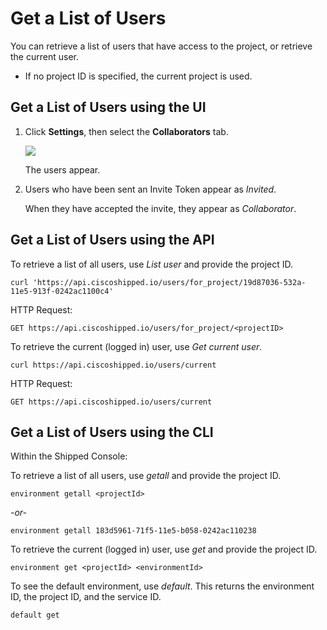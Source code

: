 # Get a List of Users
You can retrieve a list of users that have access to the project, or retrieve the current user.

-	If no project ID is specified, the current project is used.


## Get a List of Users using the UI

1. Click **Settings**, then select the **Collaborators** tab.

	![](posts/files/shipped-manage-users/assets/usr-settings.png)

	The users appear.

2. Users who have been sent an Invite Token appear as *Invited*.

	When they have accepted the invite, they appear as *Collaborator*.




## Get a List of Users using the API

To retrieve a list of all users, use *List user* and provide the project ID.

	curl 'https://api.ciscoshipped.io/users/for_project/19d87036-532a-11e5-913f-0242ac1100c4'

HTTP Request:

	GET https://api.ciscoshipped.io/users/for_project/<projectID>

To retrieve the current (logged in) user, use *Get current user*.

	curl https://api.ciscoshipped.io/users/current

HTTP Request:

	GET https://api.ciscoshipped.io/users/current



## Get a List of Users using the CLI

Within the Shipped Console:

To retrieve a list of all users, use *getall* and provide the project ID.

	environment getall <projectId> 

*-or-*

	environment getall 183d5961-71f5-11e5-b058-0242ac110238 

To retrieve the current (logged in) user, use *get* and provide the project ID.

	environment get <projectId> <environmentId>

To see the default environment, use *default*. This returns the environment ID, the project ID, and the service ID.

	default get









